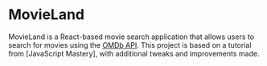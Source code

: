 # MovieLand

MovieLand is a React-based movie search application that allows users to search for movies using the [OMDb API](http://www.omdbapi.com/). This project is based on a tutorial from [JavaScript Mastery], with additional tweaks and improvements made.
